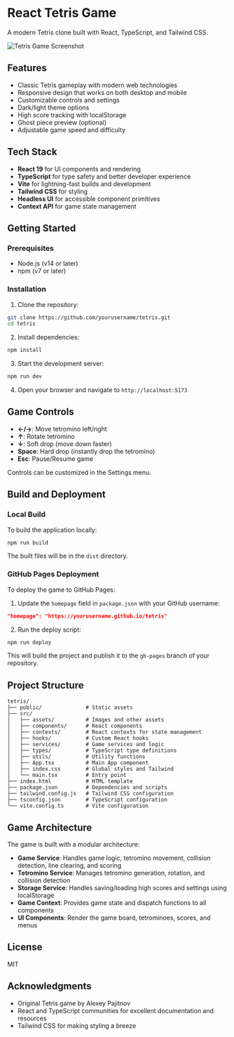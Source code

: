 # React Tetris Game

A modern Tetris clone built with React, TypeScript, and Tailwind CSS.

![Tetris Game Screenshot](https://via.placeholder.com/800x450.png?text=Tetris+Game+Screenshot)

## Features

- Classic Tetris gameplay with modern web technologies
- Responsive design that works on both desktop and mobile
- Customizable controls and settings
- Dark/light theme options
- High score tracking with localStorage
- Ghost piece preview (optional)
- Adjustable game speed and difficulty

## Tech Stack

- **React 19** for UI components and rendering
- **TypeScript** for type safety and better developer experience
- **Vite** for lightning-fast builds and development
- **Tailwind CSS** for styling
- **Headless UI** for accessible component primitives
- **Context API** for game state management

## Getting Started

### Prerequisites

- Node.js (v14 or later)
- npm (v7 or later)

### Installation

1. Clone the repository:

```bash
git clone https://github.com/yourusername/tetris.git
cd tetris
```

2. Install dependencies:

```bash
npm install
```

3. Start the development server:

```bash
npm run dev
```

4. Open your browser and navigate to `http://localhost:5173`

## Game Controls

- **←/→**: Move tetromino left/right
- **↑**: Rotate tetromino
- **↓**: Soft drop (move down faster)
- **Space**: Hard drop (instantly drop the tetromino)
- **Esc**: Pause/Resume game

Controls can be customized in the Settings menu.

## Build and Deployment

### Local Build

To build the application locally:

```bash
npm run build
```

The built files will be in the `dist` directory.

### GitHub Pages Deployment

To deploy the game to GitHub Pages:

1. Update the `homepage` field in `package.json` with your GitHub username:

```json
"homepage": "https://yourusername.github.io/tetris"
```

2. Run the deploy script:

```bash
npm run deploy
```

This will build the project and publish it to the `gh-pages` branch of your repository.

## Project Structure

```
tetris/
├── public/              # Static assets
├── src/
│   ├── assets/          # Images and other assets
│   ├── components/      # React components
│   ├── contexts/        # React contexts for state management
│   ├── hooks/           # Custom React hooks
│   ├── services/        # Game services and logic
│   ├── types/           # TypeScript type definitions
│   ├── utils/           # Utility functions
│   ├── App.tsx          # Main App component
│   ├── index.css        # Global styles and Tailwind
│   └── main.tsx         # Entry point
├── index.html           # HTML template
├── package.json         # Dependencies and scripts
├── tailwind.config.js   # Tailwind CSS configuration
├── tsconfig.json        # TypeScript configuration
└── vite.config.ts       # Vite configuration
```

## Game Architecture

The game is built with a modular architecture:

- **Game Service**: Handles game logic, tetromino movement, collision detection, line clearing, and scoring
- **Tetromino Service**: Manages tetromino generation, rotation, and collision detection
- **Storage Service**: Handles saving/loading high scores and settings using localStorage
- **Game Context**: Provides game state and dispatch functions to all components
- **UI Components**: Render the game board, tetrominoes, scores, and menus

## License

MIT

## Acknowledgments

- Original Tetris game by Alexey Pajitnov
- React and TypeScript communities for excellent documentation and resources
- Tailwind CSS for making styling a breeze
